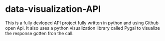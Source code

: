 # data-visualization-API
This is a fully devloped API project fully written in python and using Github open Api. It also uses a python visualization library called Pygal to visualize the response gotten fron the call.
